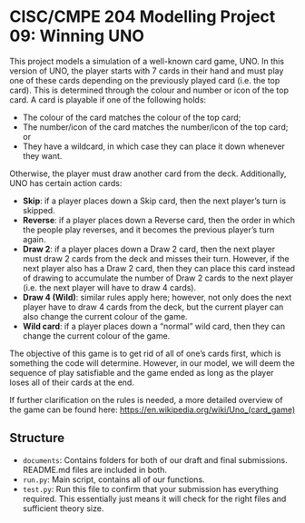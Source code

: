 # CISC/CMPE 204 Modelling Project 09: Winning UNO

This project models a simulation of a well-known card game, UNO. In this version of UNO, the player starts with 7 cards in their hand and must play one of these cards depending on the previously played card (i.e. the top card). This is determined through the colour and number or icon of the top card. A card is playable if one of the following holds:
- The colour of the card matches the colour of the top card;
- The number/icon of the card matches the number/icon of the top card; or
- They have a wildcard, in which case they can place it down whenever they want.

Otherwise, the player must draw another card from the deck.
Additionally, UNO has certain action cards:
- **Skip**: if a player places down a Skip card, then the next player’s turn is skipped.
- **Reverse**: if a player places down a Reverse card, then the order in which the people play reverses, and it becomes the previous player’s turn again.
- **Draw 2**: if a player places down a Draw 2 card, then the next player must draw 2 cards from the deck and misses their turn. However, if the next player also has a Draw 2 card, then they can place this card instead of drawing to accumulate the number of Draw 2 cards to the next player (i.e. the next player will have to draw 4 cards).
- **Draw 4 (Wild)**: similar rules apply here; however, not only does the next player have to draw 4 cards from the deck, but the current player can also change the current colour of the game.
- **Wild card**: if a player places down a “normal” wild card, then they can change the current colour of the game.

The objective of this game is to get rid of all of one’s cards first, which is something the code will determine. However, in our model, we will deem the sequence of play satisfiable and the game ended as long as the player loses all of their cards at the end.

If further clarification on the rules is needed, a more detailed overview of the game can be found here: https://en.wikipedia.org/wiki/Uno_(card_game)

## Structure

* `documents`: Contains folders for both of our draft and final submissions. README.md files are included in both.
* `run.py`: Main script, contains all of our functions.
* `test.py`: Run this file to confirm that your submission has everything required. This essentially just means it will check for the right files and sufficient theory size.
